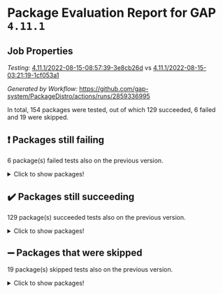 # Package Evaluation Report for GAP `4.11.1`

## Job Properties

*Testing:* [4.11.1/2022-08-15-08:57:39-3e8cb26d](https://github.com/gap-system/PackageDistro/blob/data/reports/4.11.1/2022-08-15-08:57:39-3e8cb26d) vs [4.11.1/2022-08-15-03:21:19-1cf053a1](https://github.com/gap-system/PackageDistro/blob/data/reports/4.11.1/2022-08-15-03:21:19-1cf053a1)

*Generated by Workflow:* https://github.com/gap-system/PackageDistro/actions/runs/2859336995

In total, 154 packages were tested, out of which 129 succeeded, 6 failed and 19 were skipped.

## :exclamation: Packages still failing

6 package(s) failed tests also on the previous version.
<details><summary>Click to show packages!</summary>

- francy 1.2.4 [(failure)](https://github.com/gap-system/PackageDistro/runs/7834518116?check_suite_focus=true)
- hap 1.46 [(failure)](https://github.com/gap-system/PackageDistro/runs/7834519195?check_suite_focus=true)
- packagemanager 1.2 [(failure)](https://github.com/gap-system/PackageDistro/runs/7834522336?check_suite_focus=true)
- recog 1.3.2 [(failure)](https://github.com/gap-system/PackageDistro/runs/7834523561?check_suite_focus=true)
- semigroups 5.0.2 [(failure)](https://github.com/gap-system/PackageDistro/runs/7834524055?check_suite_focus=true)
- standardff 0.9.3 [(failure)](https://github.com/gap-system/PackageDistro/runs/7834525250?check_suite_focus=true)
</details>

## :heavy_check_mark: Packages still succeeding

129 package(s) succeeded tests also on the previous version.
<details><summary>Click to show packages!</summary>

- ace 5.5 [(success)](https://github.com/gap-system/PackageDistro/runs/7834513194?check_suite_focus=true)
- aclib 1.3.2 [(success)](https://github.com/gap-system/PackageDistro/runs/7834513255?check_suite_focus=true)
- agt 0.2 [(success)](https://github.com/gap-system/PackageDistro/runs/7834513323?check_suite_focus=true)
- alnuth 3.2.1 [(success)](https://github.com/gap-system/PackageDistro/runs/7834513393?check_suite_focus=true)
- anupq 3.2.6 [(success)](https://github.com/gap-system/PackageDistro/runs/7834513460?check_suite_focus=true)
- atlasrep 2.1.4 [(success)](https://github.com/gap-system/PackageDistro/runs/7834513554?check_suite_focus=true)
- autodoc 2022.07.10 [(success)](https://github.com/gap-system/PackageDistro/runs/7834513652?check_suite_focus=true)
- automata 1.15 [(success)](https://github.com/gap-system/PackageDistro/runs/7834513784?check_suite_focus=true)
- automgrp 1.3.2 [(success)](https://github.com/gap-system/PackageDistro/runs/7834513943?check_suite_focus=true)
- autpgrp 1.11 [(success)](https://github.com/gap-system/PackageDistro/runs/7834514065?check_suite_focus=true)
- cap 2022.08-02 [(success)](https://github.com/gap-system/PackageDistro/runs/7834514283?check_suite_focus=true)
- caratinterface 2.3.4 [(success)](https://github.com/gap-system/PackageDistro/runs/7834514455?check_suite_focus=true)
- cddinterface 2022.08.11 [(success)](https://github.com/gap-system/PackageDistro/runs/7834514562?check_suite_focus=true)
- circle 1.6.5 [(success)](https://github.com/gap-system/PackageDistro/runs/7834514658?check_suite_focus=true)
- classicpres 1.22 [(success)](https://github.com/gap-system/PackageDistro/runs/7834514747?check_suite_focus=true)
- cohomolo 1.6.10 [(success)](https://github.com/gap-system/PackageDistro/runs/7834514837?check_suite_focus=true)
- congruence 1.2.4 [(success)](https://github.com/gap-system/PackageDistro/runs/7834514927?check_suite_focus=true)
- corelg 1.56 [(success)](https://github.com/gap-system/PackageDistro/runs/7834515021?check_suite_focus=true)
- crime 1.6 [(success)](https://github.com/gap-system/PackageDistro/runs/7834515146?check_suite_focus=true)
- crisp 1.4.5 [(success)](https://github.com/gap-system/PackageDistro/runs/7834515256?check_suite_focus=true)
- crypting 0.10 [(success)](https://github.com/gap-system/PackageDistro/runs/7834515360?check_suite_focus=true)
- cryst 4.1.25 [(success)](https://github.com/gap-system/PackageDistro/runs/7834515458?check_suite_focus=true)
- crystcat 1.1.10 [(success)](https://github.com/gap-system/PackageDistro/runs/7834515551?check_suite_focus=true)
- ctbllib 1.3.4 [(success)](https://github.com/gap-system/PackageDistro/runs/7834515656?check_suite_focus=true)
- cubefree 1.19 [(success)](https://github.com/gap-system/PackageDistro/runs/7834515856?check_suite_focus=true)
- curlinterface 2.2.2 [(success)](https://github.com/gap-system/PackageDistro/runs/7834515969?check_suite_focus=true)
- cvec 2.7.6 [(success)](https://github.com/gap-system/PackageDistro/runs/7834516119?check_suite_focus=true)
- datastructures 0.2.7 [(success)](https://github.com/gap-system/PackageDistro/runs/7834516250?check_suite_focus=true)
- deepthought 1.0.5 [(success)](https://github.com/gap-system/PackageDistro/runs/7834516370?check_suite_focus=true)
- design 1.7 [(success)](https://github.com/gap-system/PackageDistro/runs/7834516509?check_suite_focus=true)
- difsets 2.3.1 [(success)](https://github.com/gap-system/PackageDistro/runs/7834516627?check_suite_focus=true)
- digraphs 1.5.3 [(success)](https://github.com/gap-system/PackageDistro/runs/7834516767?check_suite_focus=true)
- edim 1.3.5 [(success)](https://github.com/gap-system/PackageDistro/runs/7834516887?check_suite_focus=true)
- example 4.3.2 [(success)](https://github.com/gap-system/PackageDistro/runs/7834516987?check_suite_focus=true)
- factint 1.6.3 [(success)](https://github.com/gap-system/PackageDistro/runs/7834517104?check_suite_focus=true)
- ferret 1.0.8 [(success)](https://github.com/gap-system/PackageDistro/runs/7834517263?check_suite_focus=true)
- fga 1.4.0 [(success)](https://github.com/gap-system/PackageDistro/runs/7834517407?check_suite_focus=true)
- fining 1.5 [(success)](https://github.com/gap-system/PackageDistro/runs/7834517494?check_suite_focus=true)
- float 1.0.3 [(success)](https://github.com/gap-system/PackageDistro/runs/7834517605?check_suite_focus=true)
- format 1.4.3 [(success)](https://github.com/gap-system/PackageDistro/runs/7834517705?check_suite_focus=true)
- forms 1.2.8 [(success)](https://github.com/gap-system/PackageDistro/runs/7834517827?check_suite_focus=true)
- fplsa 1.2.5 [(success)](https://github.com/gap-system/PackageDistro/runs/7834517915?check_suite_focus=true)
- fr 2.4.10 [(success)](https://github.com/gap-system/PackageDistro/runs/7834518020?check_suite_focus=true)
- fwtree 1.3 [(success)](https://github.com/gap-system/PackageDistro/runs/7834518209?check_suite_focus=true)
- gbnp 1.0.5 [(success)](https://github.com/gap-system/PackageDistro/runs/7834518308?check_suite_focus=true)
- generalizedmorphismsforcap 2022.05-01 [(success)](https://github.com/gap-system/PackageDistro/runs/7834518408?check_suite_focus=true)
- genss 1.6.7 [(success)](https://github.com/gap-system/PackageDistro/runs/7834518547?check_suite_focus=true)
- gradedringforhomalg 2022.07-01 [(success)](https://github.com/gap-system/PackageDistro/runs/7834518639?check_suite_focus=true)
- grape 4.8.5 [(success)](https://github.com/gap-system/PackageDistro/runs/7834518731?check_suite_focus=true)
- groupoids 1.71 [(success)](https://github.com/gap-system/PackageDistro/runs/7834518832?check_suite_focus=true)
- grpconst 2.6.2 [(success)](https://github.com/gap-system/PackageDistro/runs/7834518938?check_suite_focus=true)
- guarana 0.96.3 [(success)](https://github.com/gap-system/PackageDistro/runs/7834519040?check_suite_focus=true)
- guava 3.16 [(success)](https://github.com/gap-system/PackageDistro/runs/7834519124?check_suite_focus=true)
- hapcryst 0.1.15 [(success)](https://github.com/gap-system/PackageDistro/runs/7834519269?check_suite_focus=true)
- hecke 1.5.3 [(success)](https://github.com/gap-system/PackageDistro/runs/7834519352?check_suite_focus=true)
- help 3.5 [(success)](https://github.com/gap-system/PackageDistro/runs/7834519432?check_suite_focus=true)
- idrel 2.44 [(success)](https://github.com/gap-system/PackageDistro/runs/7834519505?check_suite_focus=true)
- images 1.3.1 [(success)](https://github.com/gap-system/PackageDistro/runs/7834519573?check_suite_focus=true)
- intpic 0.3.0 [(success)](https://github.com/gap-system/PackageDistro/runs/7834519653?check_suite_focus=true)
- io 4.7.2 [(success)](https://github.com/gap-system/PackageDistro/runs/7834519733?check_suite_focus=true)
- irredsol 1.4.3 [(success)](https://github.com/gap-system/PackageDistro/runs/7834519812?check_suite_focus=true)
- json 2.1.0 [(success)](https://github.com/gap-system/PackageDistro/runs/7834519869?check_suite_focus=true)
- jupyterkernel 1.4.1 [(success)](https://github.com/gap-system/PackageDistro/runs/7834519931?check_suite_focus=true)
- jupyterviz 1.5.1 [(success)](https://github.com/gap-system/PackageDistro/runs/7834519998?check_suite_focus=true)
- kan 1.34 [(success)](https://github.com/gap-system/PackageDistro/runs/7834520063?check_suite_focus=true)
- kbmag 1.5.9 [(success)](https://github.com/gap-system/PackageDistro/runs/7834520126?check_suite_focus=true)
- laguna 3.9.5 [(success)](https://github.com/gap-system/PackageDistro/runs/7834520197?check_suite_focus=true)
- liealgdb 2.2.1 [(success)](https://github.com/gap-system/PackageDistro/runs/7834520274?check_suite_focus=true)
- liepring 2.7 [(success)](https://github.com/gap-system/PackageDistro/runs/7834520369?check_suite_focus=true)
- liering 2.4.2 [(success)](https://github.com/gap-system/PackageDistro/runs/7834520455?check_suite_focus=true)
- linearalgebraforcap 2022.08-01 [(success)](https://github.com/gap-system/PackageDistro/runs/7834520533?check_suite_focus=true)
- loops 3.4.2 [(success)](https://github.com/gap-system/PackageDistro/runs/7834520591?check_suite_focus=true)
- lpres 1.0.3 [(success)](https://github.com/gap-system/PackageDistro/runs/7834520661?check_suite_focus=true)
- majoranaalgebras 1.4 [(success)](https://github.com/gap-system/PackageDistro/runs/7834520730?check_suite_focus=true)
- mapclass 1.4.5 [(success)](https://github.com/gap-system/PackageDistro/runs/7834520817?check_suite_focus=true)
- matgrp 0.64 [(success)](https://github.com/gap-system/PackageDistro/runs/7834520905?check_suite_focus=true)
- modisom 2.5.3 [(success)](https://github.com/gap-system/PackageDistro/runs/7834521001?check_suite_focus=true)
- modulepresentationsforcap 2022.08-01 [(success)](https://github.com/gap-system/PackageDistro/runs/7834521126?check_suite_focus=true)
- monoidalcategories 2022.08-02 [(success)](https://github.com/gap-system/PackageDistro/runs/7834521247?check_suite_focus=true)
- nconvex 2020.11-04 [(success)](https://github.com/gap-system/PackageDistro/runs/7834521357?check_suite_focus=true)
- nilmat 1.4.2 [(success)](https://github.com/gap-system/PackageDistro/runs/7834521483?check_suite_focus=true)
- nock 1.5 [(success)](https://github.com/gap-system/PackageDistro/runs/7834521665?check_suite_focus=true)
- normalizinterface 1.3.4 [(success)](https://github.com/gap-system/PackageDistro/runs/7834521804?check_suite_focus=true)
- nq 2.5.8 [(success)](https://github.com/gap-system/PackageDistro/runs/7834521931?check_suite_focus=true)
- numericalsgps 1.3.1 [(success)](https://github.com/gap-system/PackageDistro/runs/7834522052?check_suite_focus=true)
- openmath 11.5.1 [(success)](https://github.com/gap-system/PackageDistro/runs/7834522171?check_suite_focus=true)
- orb 4.8.5 [(success)](https://github.com/gap-system/PackageDistro/runs/7834522249?check_suite_focus=true)
- patternclass 2.4.2 [(success)](https://github.com/gap-system/PackageDistro/runs/7834522414?check_suite_focus=true)
- permut 2.0.4 [(success)](https://github.com/gap-system/PackageDistro/runs/7834522502?check_suite_focus=true)
- polenta 1.3.10 [(success)](https://github.com/gap-system/PackageDistro/runs/7834522604?check_suite_focus=true)
- polymaking 0.8.6 [(success)](https://github.com/gap-system/PackageDistro/runs/7834522738?check_suite_focus=true)
- primgrp 3.4.2 [(success)](https://github.com/gap-system/PackageDistro/runs/7834522853?check_suite_focus=true)
- profiling 2.5.0 [(success)](https://github.com/gap-system/PackageDistro/runs/7834522943?check_suite_focus=true)
- qpa 1.34 [(success)](https://github.com/gap-system/PackageDistro/runs/7834523020?check_suite_focus=true)
- quagroup 1.8.3 [(success)](https://github.com/gap-system/PackageDistro/runs/7834523127?check_suite_focus=true)
- radiroot 2.9 [(success)](https://github.com/gap-system/PackageDistro/runs/7834523238?check_suite_focus=true)
- rcwa 4.7.0 [(success)](https://github.com/gap-system/PackageDistro/runs/7834523361?check_suite_focus=true)
- rds 1.8 [(success)](https://github.com/gap-system/PackageDistro/runs/7834523469?check_suite_focus=true)
- repndecomp 1.2.1 [(success)](https://github.com/gap-system/PackageDistro/runs/7834523663?check_suite_focus=true)
- repsn 3.1.0 [(success)](https://github.com/gap-system/PackageDistro/runs/7834523746?check_suite_focus=true)
- resclasses 4.7.3 [(success)](https://github.com/gap-system/PackageDistro/runs/7834523844?check_suite_focus=true)
- scscp 2.3.1 [(success)](https://github.com/gap-system/PackageDistro/runs/7834523966?check_suite_focus=true)
- sglppow 2.2 [(success)](https://github.com/gap-system/PackageDistro/runs/7834524182?check_suite_focus=true)
- sgpviz 0.999.5 [(success)](https://github.com/gap-system/PackageDistro/runs/7834524290?check_suite_focus=true)
- simpcomp 2.1.14 [(success)](https://github.com/gap-system/PackageDistro/runs/7834524430?check_suite_focus=true)
- singular 2020.12.18 [(success)](https://github.com/gap-system/PackageDistro/runs/7834524515?check_suite_focus=true)
- sla 1.5.3 [(success)](https://github.com/gap-system/PackageDistro/runs/7834524677?check_suite_focus=true)
- smallgrp 1.5 [(success)](https://github.com/gap-system/PackageDistro/runs/7834524764?check_suite_focus=true)
- smallsemi 0.6.13 [(success)](https://github.com/gap-system/PackageDistro/runs/7834524862?check_suite_focus=true)
- sonata 2.9.4 [(success)](https://github.com/gap-system/PackageDistro/runs/7834524946?check_suite_focus=true)
- sophus 1.27 [(success)](https://github.com/gap-system/PackageDistro/runs/7834525041?check_suite_focus=true)
- spinsym 1.5.2 [(success)](https://github.com/gap-system/PackageDistro/runs/7834525161?check_suite_focus=true)
- symbcompcc 1.3.2 [(success)](https://github.com/gap-system/PackageDistro/runs/7834525336?check_suite_focus=true)
- thelma 1.3 [(success)](https://github.com/gap-system/PackageDistro/runs/7834525425?check_suite_focus=true)
- tomlib 1.2.9 [(success)](https://github.com/gap-system/PackageDistro/runs/7834525502?check_suite_focus=true)
- toric 1.9.5 [(success)](https://github.com/gap-system/PackageDistro/runs/7834525600?check_suite_focus=true)
- toricvarieties 2022.07.13 [(success)](https://github.com/gap-system/PackageDistro/runs/7834525697?check_suite_focus=true)
- transgrp 3.6.3 [(success)](https://github.com/gap-system/PackageDistro/runs/7834525771?check_suite_focus=true)
- ugaly 4.0.3 [(success)](https://github.com/gap-system/PackageDistro/runs/7834525845?check_suite_focus=true)
- unipot 1.5 [(success)](https://github.com/gap-system/PackageDistro/runs/7834525926?check_suite_focus=true)
- unitlib 4.1.0 [(success)](https://github.com/gap-system/PackageDistro/runs/7834526004?check_suite_focus=true)
- utils 0.76 [(success)](https://github.com/gap-system/PackageDistro/runs/7834526070?check_suite_focus=true)
- uuid 0.7 [(success)](https://github.com/gap-system/PackageDistro/runs/7834526168?check_suite_focus=true)
- walrus 0.9991 [(success)](https://github.com/gap-system/PackageDistro/runs/7834526258?check_suite_focus=true)
- wedderga 4.10.2 [(success)](https://github.com/gap-system/PackageDistro/runs/7834526333?check_suite_focus=true)
- xmod 2.88 [(success)](https://github.com/gap-system/PackageDistro/runs/7834526424?check_suite_focus=true)
- xmodalg 1.22 [(success)](https://github.com/gap-system/PackageDistro/runs/7834526519?check_suite_focus=true)
- yangbaxter 0.10.1 [(success)](https://github.com/gap-system/PackageDistro/runs/7834526601?check_suite_focus=true)
- zeromqinterface 0.14 [(success)](https://github.com/gap-system/PackageDistro/runs/7834526669?check_suite_focus=true)
</details>

## :heavy_minus_sign: Packages that were skipped

19 package(s) skipped tests also on the previous version.
<details><summary>Click to show packages!</summary>

- 4ti2interface 2022.03-01 [(skipped)](https://github.com/gap-system/PackageDistro/runs/7834378063?check_suite_focus=true)
- browse 1.8.14 [(skipped)](https://github.com/gap-system/PackageDistro/runs/7834378063?check_suite_focus=true)
- examplesforhomalg 2022.03-01 [(skipped)](https://github.com/gap-system/PackageDistro/runs/7834378063?check_suite_focus=true)
- gapdoc 1.6.5 [(skipped)](https://github.com/gap-system/PackageDistro/runs/7834378063?check_suite_focus=true)
- gauss 2022.03-01 [(skipped)](https://github.com/gap-system/PackageDistro/runs/7834378063?check_suite_focus=true)
- gaussforhomalg 2022.06-01 [(skipped)](https://github.com/gap-system/PackageDistro/runs/7834378063?check_suite_focus=true)
- gradedmodules 2022.03-01 [(skipped)](https://github.com/gap-system/PackageDistro/runs/7834378063?check_suite_focus=true)
- homalg 2022.03-01 [(skipped)](https://github.com/gap-system/PackageDistro/runs/7834378063?check_suite_focus=true)
- homalgtocas 2022.07-01 [(skipped)](https://github.com/gap-system/PackageDistro/runs/7834378063?check_suite_focus=true)
- io_forhomalg 2022.03-01 [(skipped)](https://github.com/gap-system/PackageDistro/runs/7834378063?check_suite_focus=true)
- itc 1.5.1 [(skipped)](https://github.com/gap-system/PackageDistro/runs/7834378063?check_suite_focus=true)
- localizeringforhomalg 2022.03-01 [(skipped)](https://github.com/gap-system/PackageDistro/runs/7834378063?check_suite_focus=true)
- matricesforhomalg 2022.06-01 [(skipped)](https://github.com/gap-system/PackageDistro/runs/7834378063?check_suite_focus=true)
- modules 2022.03-01 [(skipped)](https://github.com/gap-system/PackageDistro/runs/7834378063?check_suite_focus=true)
- polycyclic 2.16 [(skipped)](https://github.com/gap-system/PackageDistro/runs/7834378063?check_suite_focus=true)
- ringsforhomalg 2022.07-01 [(skipped)](https://github.com/gap-system/PackageDistro/runs/7834378063?check_suite_focus=true)
- sco 2022.03-01 [(skipped)](https://github.com/gap-system/PackageDistro/runs/7834378063?check_suite_focus=true)
- toolsforhomalg 2022.05-01 [(skipped)](https://github.com/gap-system/PackageDistro/runs/7834378063?check_suite_focus=true)
- xgap 4.31 [(skipped)](https://github.com/gap-system/PackageDistro/runs/7834378063?check_suite_focus=true)
</details>

